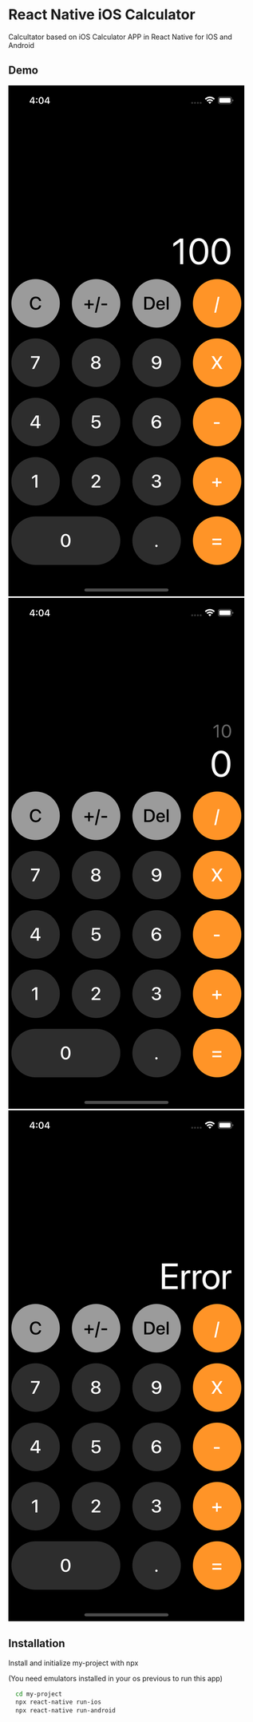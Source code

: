 # React Native iOS Calculator

Calcultator based on iOS Calculator APP in React Native for IOS and Android

## Demo

![image](./simulator1.png)
![image](./simulator2.png)
![image](./simulator3.png)

## Installation

Install and initialize my-project with npx

(You need emulators installed in your os previous to run this app)

```bash
  cd my-project
  npx react-native run-ios
  npx react-native run-android
```
